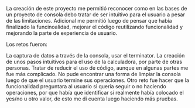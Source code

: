 La creación de este proyecto me permitió reconocer como en las bases de un proyecto de consola debo tratar de ser 
intuitivo para el usuario a pesar de las limitaciones. 
Adicional me permitió luego de pensar que había finalizado la funcinoalidad, mejorar el código reutilizando 
funcionalidad y mejorando la parte de experiencia de usuario.

Los retos fueron:

La captura de datos a través de la consola, usar el terminator.
La creación de unos pasos intuitivos para el uso de la calculadora, por parte de otras personas.
Tratar de reducir el uso de código, aunque en algunas partes me fue más complicado.
No pude encontrar una forma de limpiar la consola luego de que el usuario termine sus operaciones.
Otro reto fue hacer que la funcionalidad preguntara al usuario si quería seguir o no haciendo operaciones, por que
había que identificar si realmente había colocado el yes/no u otro valor, de esto me di cuenta luego haciendo más
pruebas.

